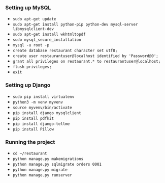 
### Setting up MySQL

- `sudo apt-get update`
- `sudo apt-get install python-pip python-dev mysql-server libmysqlclient-dev`
- `sudo apt-get install wkhtmltopdf`
- `sudo mysql_secure_installation`
- `mysql -u root -p`
- `create database restaurant character set utf8;`
- `create user restaurantuser@localhost identified by 'Password@0';`
- `grant all privileges on restaurant.* to restaurantuser@localhost;`
- `flush privileges;`
- `exit`


### Setting up Django

- `sudo pip install virtualenv`
- `python3 -m venv myvenv`
- `source myvenv/bin/activate`
- `pip install django mysqlclient`
- `pip install pdfkit`
- `pip install django-tellme`
- `pip install Pillow`

### Running the project

- `cd ~/restaurant`
- `python manage.py makemigrations`
- `python manage.py sqlmigrate orders 0001`
- `python manage.py migrate`
- `python manage.py runserver`
